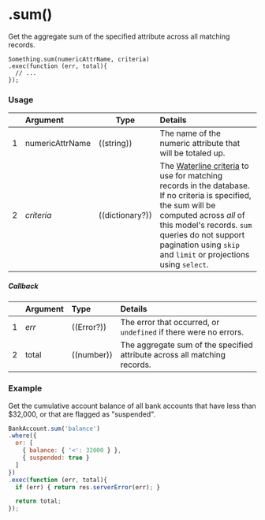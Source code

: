 # .sum()

Get the aggregate sum of the specified attribute across all matching records.

```usage
Something.sum(numericAttrName, criteria)
.exec(function (err, total){
  // ...
});
```

### Usage

|   |     Argument        | Type                                         | Details                            |
|---|:--------------------|----------------------------------------------|:-----------------------------------|
| 1 |  numericAttrName    | ((string))                                   | The name of the numeric attribute that will be totaled up.
| 2 |  _criteria_         | ((dictionary?))                                | The [Waterline criteria](http://sailsjs.com/documentation/concepts/models-and-orm/query-language) to use for matching records in the database. If no criteria is specified, the sum will be computed across _all_ of this model's records. `sum` queries do not support pagination using `skip` and `limit` or projections using `select`.


##### Callback

|   |     Argument        | Type                | Details |
|---|:--------------------|:--------------------|:---------------------------------------------------------------------------------|
| 1 |    _err_            | ((Error?))          | The error that occurred, or `undefined` if there were no errors.
| 2 |    total            | ((number))          | The aggregate sum of the specified attribute across all matching records.


### Example

Get the cumulative account balance of all bank accounts that have less than $32,000, or that are flagged as "suspended".


```javascript
BankAccount.sum('balance')
.where({
  or: [
    { balance: { '<': 32000 } },
    { suspended: true }
  ]
})
.exec(function (err, total){
  if (err) { return res.serverError(err); }

  return total;
});
```


<docmeta name="displayName" value=".sum()">
<docmeta name="pageType" value="method">
